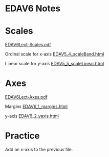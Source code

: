 EDAV6 Notes
================

Scales
=======
[EDAV6Lect-Scales.pdf](EDAV6Lect-Scales.pdf)

Ordinal scale for x-axis [EDAV5_4_scaleBand.html](EDAV5_4_scaleBand.html)

Linear scale for y-axis
[EDAV5_5_scaleLinear.html](EDAV5_5_scaleLinear.html)

Axes
=======
[EDAV6Lect-Axes.pdf](EDAV6Lect-Axes.pdf)

Margins [EDAV6_1_margins.html](EDAV6_1_margins.html)

y-axis [EDAV6_2_yaxis.html](EDAV6_2_yaxis.html)

Practice
=======
Add an x-axis to the previous file.
